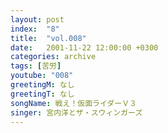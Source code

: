 ```yaml
---
layout: post
index:  "8"
title:  "vol.008"
date:   2001-11-22 12:00:00 +0300
categories: archive
tags: [苦労]
youtube: "008"
greetingM: なし
greetingT: なし
songName: 戦え！仮面ライダーＶ３
singer: 宮内洋とザ・スウィンガーズ
---
```

